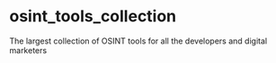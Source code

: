# osint_tools_collection
The largest collection of OSINT tools for all the developers and digital marketers
